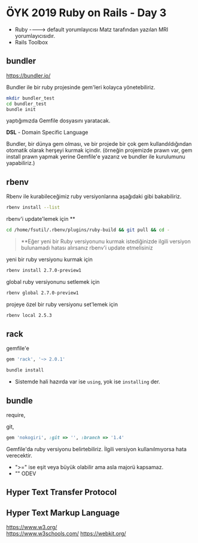 # ÖYK 2019 Ruby on Rails - Day 3

* Ruby ----> default yorumlayıcısı Matz tarafından yazılan MRI yorumlayıcısıdır.
* Rails Toolbox

## bundler

https://bundler.io/

Bundler ile bir ruby projesinde gem'leri kolayca yönetebiliriz.

```sh
mkdir bundler_test
cd bundler_test
bundle init
```

yaptığımızda Gemfile dosyasını yaratacak.

**DSL** - Domain Specific Language

Bundler, bir dünya gem olması, ve bir projede bir çok gem kullandıldığından otomatik olarak herşeyi kurmak içindir. (örneğin projemizde prawn var, gem install prawn yapmak yerine Gemfile'e yazarız ve bundler ile kurulumunu yapabiliriz.)

## rbenv

Rbenv ile kurabileceğimiz ruby versiyonlarına aşağıdaki gibi bakabiliriz.
```sh
rbenv install --list
```

rbenv'i update'lemek için **
```sh
cd /home/fsutil/.rbenv/plugins/ruby-build && git pull && cd -
```
> **Eğer yeni bir Ruby versiyonunu kurmak istediğinizde ilgili versiyon bulunamadı hatası alırsanız rbenv'i update etmelisiniz

yeni bir ruby versiyonu kurmak için
```sh
rbenv install 2.7.0-preview1
```

global ruby versiyonunu setlemek için
```sh
rbenv global 2.7.0-preview1
```

projeye özel bir ruby versiyonu set'lemek için
```sh
rbenv local 2.5.3
```

## rack

gemfile'e
```ruby
gem 'rack', '~> 2.0.1'
```

```sh
bundle install
```

* Sistemde hali hazırda var ise `using`, yok ise `installing` der.

## bundle

require,

git,

```ruby
gem 'nokogiri', :git => '', :branch => '1.4'
```

Gemfile'da ruby versiyonu belirtebiliriz. İlgili versiyon kullanılmıyorsa hata verecektir.

* ">=" ise eşit veya büyük olabilir ama asla majorü kapsamaz.
* ""
ODEV

## Hyper Text Transfer Protocol

## Hyper Text Markup Language

https://www.w3.org/  
https://www.w3schools.com/
https://webkit.org/

